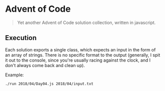 # Advent of Code

> Yet another Advent of Code solution collection, written in javascript.

## Execution

Each solution exports a single class, which expects an input in the form of an array of strings.
There is no specific format to the output (generally, I spit it out to the console, since you're
usually racing against the clock, and I don't always come back and clean up).

Example:

    ./run 2018/04/Day04.js 2018/04/input.txt

